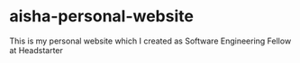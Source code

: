 # aisha-personal-website 

This is my personal website which I created as Software Engineering Fellow at Headstarter